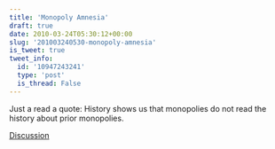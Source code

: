 ```yaml
---
title: 'Monopoly Amnesia'
draft: true
date: 2010-03-24T05:30:12+00:00
slug: '201003240530-monopoly-amnesia'
is_tweet: true
tweet_info:
  id: '10947243241'
  type: 'post'
  is_thread: False
---
```




Just a read a quote: History shows us that monopolies do not read the history about prior monopolies.

[Discussion](https://x.com/sytelus/status/10947243241)
